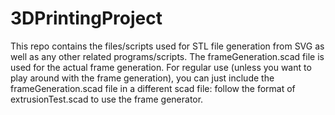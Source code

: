 # 3DPrintingProject
This repo contains the files/scripts used for STL file generation from SVG as well as any other related programs/scripts. The frameGeneration.scad
file is used for the actual frame generation. For regular use (unless you want to play around with the frame generation), you can just include
the frameGeneration.scad file in a different scad file: follow the format of extrusionTest.scad to use the frame generator.
